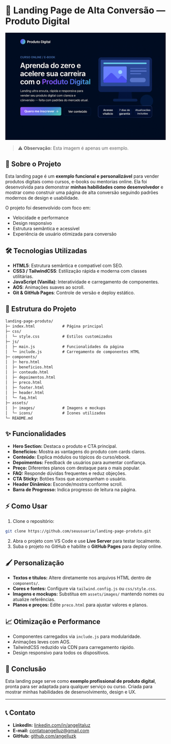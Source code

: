 # 🚀 Landing Page de Alta Conversão — Produto Digital

![Capa do Projeto](assets/images/capa.png)
> ⚠️ **Observação:** Esta imagem é apenas um exemplo.

## 📖 Sobre o Projeto

Esta landing page é um **exemplo funcional e personalizável** para vender produtos digitais como cursos, e-books ou mentorias online. Ela foi desenvolvida para demonstrar **minhas habilidades como desenvolvedor** e mostrar como construir uma página de alta conversão seguindo padrões modernos de design e usabilidade.

O projeto foi desenvolvido com foco em:

* Velocidade e performance
* Design responsivo
* Estrutura semântica e acessível
* Experiência de usuário otimizada para conversão

## 🛠 Tecnologias Utilizadas

* **HTML5**: Estrutura semântica e compatível com SEO.
* **CSS3 / TailwindCSS**: Estilização rápida e moderna com classes utilitárias.
* **JavaScript (Vanilla)**: Interatividade e carregamento de componentes.
* **AOS**: Animações suaves ao scroll.
* **Git & GitHub Pages**: Controle de versão e deploy estático.

## 📂 Estrutura do Projeto

```
landing-page-produto/
├─ index.html            # Página principal
├─ css/
│  └─ style.css          # Estilos customizados
├─ js/
│  ├─ main.js            # Funcionalidades da página
│  └─ include.js         # Carregamento de componentes HTML
├─ components/
│  ├─ hero.html
│  ├─ beneficios.html
│  ├─ conteudo.html
│  ├─ depoimentos.html
│  ├─ preco.html
│  ├─ footer.html
│  ├─ header.html
│  └─ faq.html
├─ assets/
│  ├─ images/            # Imagens e mockups
│  └─ icons/             # Ícones utilizados
└─ README.md
```

## ✨ Funcionalidades

* **Hero Section:** Destaca o produto e CTA principal.
* **Benefícios:** Mostra as vantagens do produto com cards claros.
* **Conteúdo:** Explica módulos ou tópicos do curso/ebook.
* **Depoimentos:** Feedback de usuários para aumentar confiança.
* **Preço:** Diferentes planos com destaque para o mais popular.
* **FAQ:** Responde dúvidas frequentes e reduz objeções.
* **CTA Sticky:** Botões fixos que acompanham o usuário.
* **Header Dinâmico:** Esconde/mostra conforme scroll.
* **Barra de Progresso:** Indica progresso de leitura na página.

## ⚡ Como Usar

1. Clone o repositório:

```bash
git clone https://github.com/seuusuario/landing-page-produto.git
```

2. Abra o projeto com VS Code e use **Live Server** para testar localmente.
3. Suba o projeto no GitHub e habilite o **GitHub Pages** para deploy online.

## 🖌 Personalização

* **Textos e títulos:** Altere diretamente nos arquivos HTML dentro de `components/`.
* **Cores e fontes:** Configure via `tailwind.config.js` ou `css/style.css`.
* **Imagens e mockups:** Substitua em `assets/images/` mantendo nomes ou atualize referências.
* **Planos e preços:** Edite `preco.html` para ajustar valores e planos.

## 📈 Otimização e Performance

* Componentes carregados via `include.js` para modularidade.
* Animações leves com AOS.
* TailwindCSS reduzido via CDN para carregamento rápido.
* Design responsivo para todos os dispositivos.

## 📌 Conclusão

Esta landing page serve como **exemplo profissional de produto digital**, pronta para ser adaptada para qualquer serviço ou curso. Criada para mostrar minhas habilidades de desenvolvimento, design e UX.

---

## 📞 Contato

* **LinkedIn:** [linkedin.com/in/angelitaluz](https://www.linkedin.com/in/angelitaluz/)
* **E-mail:** [contatoangelluz@gmail.com](mailto:contatoangelluz@gmail.com)
* **GitHub:** [github.com/angelluzk](https://github.com/angelluzk)